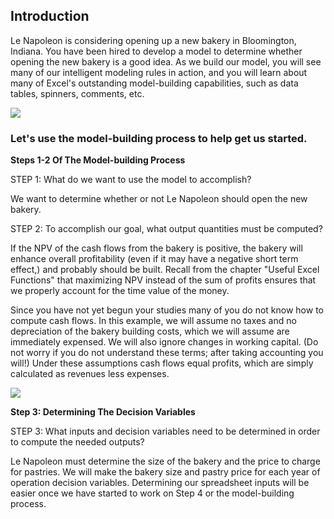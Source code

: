 ## Introduction

Le Napoleon is considering opening up a new bakery in Bloomington, Indiana. You have been hired to develop a model to determine whether opening the new bakery is a good idea. As we build our model, you will see many of our intelligent modeling rules in action, and you will learn about many of Excel's outstanding model-building capabilities, such as data tables, spinners, comments, etc.

![](./Chapter_6_Building_A_Model/media/01_Should_LeNapoleon_Open_A_New_Bakery/image1.gif)

### Let's use the model-building process to help get us started.

**Steps 1-2 Of The Model-building Process**

STEP 1: What do we want to use the model to accomplish?

We want to determine whether or not Le Napoleon should open the new bakery.

STEP 2: To accomplish our goal, what output quantities must be computed?

If the NPV of the cash flows from the bakery is positive, the bakery will enhance overall profitability (even if it may have a negative short term effect,) and probably should be built. Recall from the chapter "Useful Excel Functions" that maximizing NPV instead of the sum of profits ensures that we properly account for the time value of the money.

Since you have not yet begun your studies many of you do not know how to compute cash flows. In this example, we will assume no taxes and no depreciation of the bakery building costs, which we will assume are immediately expensed. We will also ignore changes in working capital. (Do not worry if you do not understand these terms; after taking accounting you will\!) Under these assumptions cash flows equal profits, which are simply calculated as revenues less expenses.

![](./Chapter_6_Building_A_Model/media/01_Should_LeNapoleon_Open_A_New_Bakery/image2.gif)

**Step 3: Determining The Decision Variables**

STEP 3: What inputs and decision variables need to be determined in order to compute the needed outputs?

Le Napoleon must determine the size of the bakery and the price to charge for pastries. We will make the bakery size and pastry price for each year of operation decision variables. Determining our spreadsheet inputs will be easier once we have started to work on Step 4 or the model-building process.
